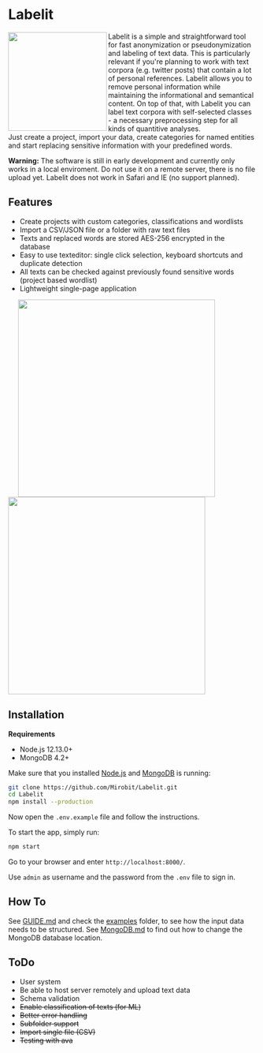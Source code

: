 # Labelit

<img align="left" height="200" src="https://raw.githubusercontent.com/Mirobit/Labelit/master/frontend/assets/images/logo.svg">Labelit is a simple and straightforward tool for fast anonymization or pseudonymization and labeling of text data. This is particularly relevant if you're planning to work with text corpora (e.g. twitter posts) that contain a lot of personal references. Labelit allows you to remove personal information while maintaining the informational and semantical content. On top of that, with Labelit you can label text corpora with self-selected classes - a necessary preprocessing step for all kinds of quantitive analyses.  
Just create a project, import your data, create categories for named entities and start replacing sensitive information with your predefined words.

**Warning:** The software is still in early development and currently only works in a local enviroment. Do not use it on a remote server, there is no file upload yet. Labelit does not work in Safari and IE (no support planned).

## Features

- Create projects with custom categories, classifications and wordlists
- Import a CSV/JSON file or a folder with raw text files
- Texts and replaced words are stored AES-256 encrypted in the database
- Easy to use texteditor: single click selection, keyboard shortcuts and duplicate detection
- All texts can be checked against previously found sensitive words (project based wordlist)
- Lightweight single-page application

<img src="https://user-images.githubusercontent.com/13236924/82200496-5ea25200-98ff-11ea-877b-6630092b9537.png" width="400" style="margin-left: 20px"> <img src="https://user-images.githubusercontent.com/13236924/82200021-c60bd200-98fe-11ea-8306-99fbf98a5e80.png" width="400">

## Installation

**Requirements**

- Node.js 12.13.0+
- MongoDB 4.2+

Make sure that you installed [Node.js](https://nodejs.org/en/download/) and [MongoDB](https://docs.mongodb.com/manual/administration/install-community/) is running:

```bash
git clone https://github.com/Mirobit/Labelit.git
cd Labelit
npm install --production
```

Now open the `.env.example` file and follow the instructions.

To start the app, simply run:

```bash
npm start
```

Go to your browser and enter `http://localhost:8000/`.

Use `admin` as username and the password from the `.env` file to sign in.

## How To

See [GUIDE.md](https://github.com/Mirobit/Labelit/blob/master/docs/GUIDE.md) and check the [examples](https://github.com/Mirobit/Labelit/blob/master/examples) folder, to see how the input data needs to be structured. See [MongoDB.md](https://github.com/Mirobit/Labelit/blob/master/docs/MongoDB.md) to find out how to change the MongoDB database location.

## ToDo

- User system
- Be able to host server remotely and upload text data
- Schema validation
- ~~Enable classification of texts (for ML)~~
- ~~Better error handling~~
- ~~Subfolder support~~
- ~~Import single file (CSV)~~
- ~~Testing with ava~~
